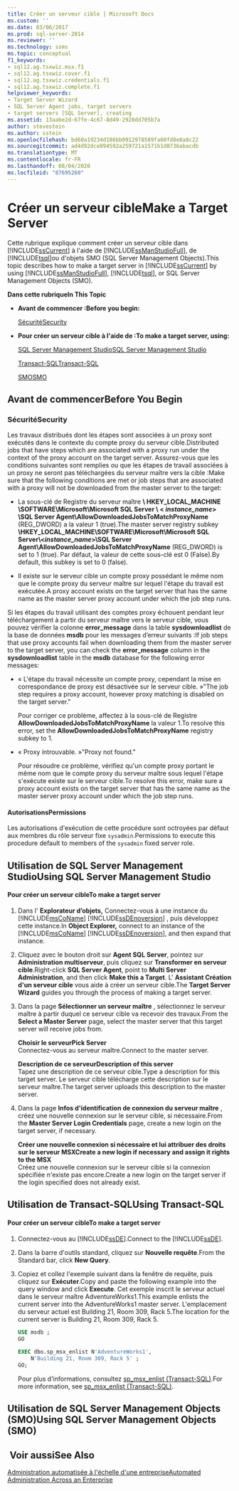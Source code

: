 ```yaml
---
title: Créer un serveur cible | Microsoft Docs
ms.custom: ''
ms.date: 03/06/2017
ms.prod: sql-server-2014
ms.reviewer: ''
ms.technology: ssms
ms.topic: conceptual
f1_keywords:
- sql12.ag.tsxwiz.msx.f1
- sql12.ag.tsxwiz.cover.f1
- sql12.ag.tsxwiz.credentials.f1
- sql12.ag.tsxwiz.complete.f1
helpviewer_keywords:
- Target Server Wizard
- SQL Server Agent jobs, target servers
- target servers [SQL Server], creating
ms.assetid: 13aabe2d-67fe-4c67-8d49-2928dd705b7a
author: stevestein
ms.author: sstein
ms.openlocfilehash: bd60a19234d186bb0912978589fa60fd8e8a8c22
ms.sourcegitcommit: ad4d92dce894592a259721a1571b1d8736abacdb
ms.translationtype: MT
ms.contentlocale: fr-FR
ms.lasthandoff: 08/04/2020
ms.locfileid: "87695260"
---
```

# <a name="make-a-target-server"></a><span data-ttu-id="beaa1-102">Créer un serveur cible</span><span class="sxs-lookup"><span data-stu-id="beaa1-102">Make a Target Server</span></span>
  <span data-ttu-id="beaa1-103">Cette rubrique explique comment créer un serveur cible dans [!INCLUDE[ssCurrent](../../includes/sscurrent-md.md)] à l'aide de [!INCLUDE[ssManStudioFull](../../includes/ssmanstudiofull-md.md)], de [!INCLUDE[tsql](../../includes/tsql-md.md)]ou d'objets SMO (SQL Server Management Objects).</span><span class="sxs-lookup"><span data-stu-id="beaa1-103">This topic describes how to make a target server in [!INCLUDE[ssCurrent](../../includes/sscurrent-md.md)] by using [!INCLUDE[ssManStudioFull](../../includes/ssmanstudiofull-md.md)], [!INCLUDE[tsql](../../includes/tsql-md.md)], or SQL Server Management Objects (SMO).</span></span>  
  
 <span data-ttu-id="beaa1-104">**Dans cette rubrique**</span><span class="sxs-lookup"><span data-stu-id="beaa1-104">**In This Topic**</span></span>  
  
-   <span data-ttu-id="beaa1-105">**Avant de commencer :**</span><span class="sxs-lookup"><span data-stu-id="beaa1-105">**Before you begin:**</span></span>  
  
     [<span data-ttu-id="beaa1-106">Sécurité</span><span class="sxs-lookup"><span data-stu-id="beaa1-106">Security</span></span>](#Security)  
  
-   <span data-ttu-id="beaa1-107">**Pour créer un serveur cible à l'aide de :**</span><span class="sxs-lookup"><span data-stu-id="beaa1-107">**To make a target server, using:**</span></span>  
  
     [<span data-ttu-id="beaa1-108">SQL Server Management Studio</span><span class="sxs-lookup"><span data-stu-id="beaa1-108">SQL Server Management Studio</span></span>](#SSMSProcedure)  
  
     [<span data-ttu-id="beaa1-109">Transact-SQL</span><span class="sxs-lookup"><span data-stu-id="beaa1-109">Transact-SQL</span></span>](#TsqlProcedure)  
  
     [<span data-ttu-id="beaa1-110">SMO</span><span class="sxs-lookup"><span data-stu-id="beaa1-110">SMO</span></span>](#PowerShellProcedure)  
  
##  <a name="before-you-begin"></a><a name="BeforeYouBegin"></a> <span data-ttu-id="beaa1-111">Avant de commencer</span><span class="sxs-lookup"><span data-stu-id="beaa1-111">Before You Begin</span></span>  
  
###  <a name="security"></a><a name="Security"></a> <span data-ttu-id="beaa1-112">Sécurité</span><span class="sxs-lookup"><span data-stu-id="beaa1-112">Security</span></span>  
 <span data-ttu-id="beaa1-113">Les travaux distribués dont les étapes sont associées à un proxy sont exécutés dans le contexte du compte proxy du serveur cible.</span><span class="sxs-lookup"><span data-stu-id="beaa1-113">Distributed jobs that have steps which are associated with a proxy run under the context of the proxy account on the target server.</span></span> <span data-ttu-id="beaa1-114">Assurez-vous que les conditions suivantes sont remplies ou que les étapes de travail associées à un proxy ne seront pas téléchargées du serveur maître vers la cible :</span><span class="sxs-lookup"><span data-stu-id="beaa1-114">Make sure that the following conditions are met or job steps that are associated with a proxy will not be downloaded from the master server to the target:</span></span>  
  
-   <span data-ttu-id="beaa1-115">La sous-clé de Registre du serveur maître **\ HKEY_LOCAL_MACHINE \SOFTWARE\Microsoft\Microsoft SQL Server \\ < *instance_name*> \SQL Server Agent\AllowDownloadedJobsToMatchProxyName** (REG_DWORD) a la valeur 1 (true).</span><span class="sxs-lookup"><span data-stu-id="beaa1-115">The master server registry subkey **\HKEY_LOCAL_MACHINE\SOFTWARE\Microsoft\Microsoft SQL Server\\<*instance_name*>\SQL Server Agent\AllowDownloadedJobsToMatchProxyName** (REG_DWORD) is set to 1 (true).</span></span> <span data-ttu-id="beaa1-116">Par défaut, la valeur de cette sous-clé est 0 (False).</span><span class="sxs-lookup"><span data-stu-id="beaa1-116">By default, this subkey is set to 0 (false).</span></span>  
  
-   <span data-ttu-id="beaa1-117">Il existe sur le serveur cible un compte proxy possédant le même nom que le compte proxy du serveur maître sur lequel l'étape du travail est exécutée.</span><span class="sxs-lookup"><span data-stu-id="beaa1-117">A proxy account exists on the target server that has the same name as the master server proxy account under which the job step runs.</span></span>  
  
 <span data-ttu-id="beaa1-118">Si les étapes du travail utilisant des comptes proxy échouent pendant leur téléchargement à partir du serveur maître vers le serveur cible, vous pouvez vérifier la colonne **error_message** dans la table **sysdownloadlist** de la base de données **msdb** pour les messages d’erreur suivants :</span><span class="sxs-lookup"><span data-stu-id="beaa1-118">If job steps that use proxy accounts fail when downloading them from the master server to the target server, you can check the **error_message** column in the **sysdownloadlist** table in the **msdb** database for the following error messages:</span></span>  
  
-   <span data-ttu-id="beaa1-119">« L'étape du travail nécessite un compte proxy, cependant la mise en correspondance de proxy est désactivée sur le serveur cible. »</span><span class="sxs-lookup"><span data-stu-id="beaa1-119">"The job step requires a proxy account, however proxy matching is disabled on the target server."</span></span>  
  
     <span data-ttu-id="beaa1-120">Pour corriger ce problème, affectez à la sous-clé de Registre **AllowDownloadedJobsToMatchProxyName** la valeur 1.</span><span class="sxs-lookup"><span data-stu-id="beaa1-120">To resolve this error, set the **AllowDownloadedJobsToMatchProxyName** registry subkey to 1.</span></span>  
  
-   <span data-ttu-id="beaa1-121">« Proxy introuvable. »</span><span class="sxs-lookup"><span data-stu-id="beaa1-121">"Proxy not found."</span></span>  
  
     <span data-ttu-id="beaa1-122">Pour résoudre ce problème, vérifiez qu'un compte proxy portant le même nom que le compte proxy du serveur maître sous lequel l'étape s'exécute existe sur le serveur cible.</span><span class="sxs-lookup"><span data-stu-id="beaa1-122">To resolve this error, make sure a proxy account exists on the target server that has the same name as the master server proxy account under which the job step runs.</span></span>  
  
####  <a name="permissions"></a><a name="Permissions"></a> <span data-ttu-id="beaa1-123">Autorisations</span><span class="sxs-lookup"><span data-stu-id="beaa1-123">Permissions</span></span>  
 <span data-ttu-id="beaa1-124">Les autorisations d'exécution de cette procédure sont octroyées par défaut aux membres du rôle serveur fixe `sysadmin`.</span><span class="sxs-lookup"><span data-stu-id="beaa1-124">Permissions to execute this procedure default to members of the `sysadmin` fixed server role.</span></span>  
  
##  <a name="using-sql-server-management-studio"></a><a name="SSMSProcedure"></a> <span data-ttu-id="beaa1-125">Utilisation de SQL Server Management Studio</span><span class="sxs-lookup"><span data-stu-id="beaa1-125">Using SQL Server Management Studio</span></span>  
  
#### <a name="to-make-a-target-server"></a><span data-ttu-id="beaa1-126">Pour créer un serveur cible</span><span class="sxs-lookup"><span data-stu-id="beaa1-126">To make a target server</span></span>  
  
1.  <span data-ttu-id="beaa1-127">Dans l' **Explorateur d’objets,** Connectez-vous à une instance du [!INCLUDE[msCoName](../../includes/msconame-md.md)] [!INCLUDE[ssDEnoversion](../../includes/ssdenoversion-md.md)] , puis développez cette instance.</span><span class="sxs-lookup"><span data-stu-id="beaa1-127">In **Object Explorer,** connect to an instance of the [!INCLUDE[msCoName](../../includes/msconame-md.md)] [!INCLUDE[ssDEnoversion](../../includes/ssdenoversion-md.md)], and then expand that instance.</span></span>  
  
2.  <span data-ttu-id="beaa1-128">Cliquez avec le bouton droit sur **Agent SQL Server**, pointez sur **Administration multiserveur**, puis cliquez sur **Transformer en serveur cible**.</span><span class="sxs-lookup"><span data-stu-id="beaa1-128">Right-click **SQL Server Agent**, point to **Multi Server Administration**, and then click **Make this a Target**.</span></span> <span data-ttu-id="beaa1-129">L' **Assistant Création d'un serveur cible** vous aide à créer un serveur cible.</span><span class="sxs-lookup"><span data-stu-id="beaa1-129">The **Target Server Wizard** guides you through the process of making a target server.</span></span>  
  
3.  <span data-ttu-id="beaa1-130">Dans la page **Sélectionner un serveur maître** , sélectionnez le serveur maître à partir duquel ce serveur cible va recevoir des travaux.</span><span class="sxs-lookup"><span data-stu-id="beaa1-130">From the **Select a Master Server** page, select the master server that this target server will receive jobs from.</span></span>  
  
     <span data-ttu-id="beaa1-131">**Choisir le serveur**</span><span class="sxs-lookup"><span data-stu-id="beaa1-131">**Pick Server**</span></span>  
     <span data-ttu-id="beaa1-132">Connectez-vous au serveur maître.</span><span class="sxs-lookup"><span data-stu-id="beaa1-132">Connect to the master server.</span></span>  
  
     <span data-ttu-id="beaa1-133">**Description de ce serveur**</span><span class="sxs-lookup"><span data-stu-id="beaa1-133">**Description of this server**</span></span>  
     <span data-ttu-id="beaa1-134">Tapez une description de ce serveur cible.</span><span class="sxs-lookup"><span data-stu-id="beaa1-134">Type a description for this target server.</span></span> <span data-ttu-id="beaa1-135">Le serveur cible télécharge cette description sur le serveur maître.</span><span class="sxs-lookup"><span data-stu-id="beaa1-135">The target server uploads this description to the master server.</span></span>  
  
4.  <span data-ttu-id="beaa1-136">Dans la page **Infos d'identification de connexion du serveur maître** , créez une nouvelle connexion sur le serveur cible, si nécessaire.</span><span class="sxs-lookup"><span data-stu-id="beaa1-136">From the **Master Server Login Credentials** page, create a new login on the target server, if necessary.</span></span>  
  
     <span data-ttu-id="beaa1-137">**Créer une nouvelle connexion si nécessaire et lui attribuer des droits sur le serveur MSX**</span><span class="sxs-lookup"><span data-stu-id="beaa1-137">**Create a new login if necessary and assign it rights to the MSX**</span></span>  
     <span data-ttu-id="beaa1-138">Créez une nouvelle connexion sur le serveur cible si la connexion spécifiée n'existe pas encore.</span><span class="sxs-lookup"><span data-stu-id="beaa1-138">Create a new login on the target server if the login specified does not already exist.</span></span>  
  
##  <a name="using-transact-sql"></a><a name="TsqlProcedure"></a> <span data-ttu-id="beaa1-139">Utilisation de Transact-SQL</span><span class="sxs-lookup"><span data-stu-id="beaa1-139">Using Transact-SQL</span></span>  
  
#### <a name="to-make-a-target-server"></a><span data-ttu-id="beaa1-140">Pour créer un serveur cible</span><span class="sxs-lookup"><span data-stu-id="beaa1-140">To make a target server</span></span>  
  
1.  <span data-ttu-id="beaa1-141">Connectez-vous au [!INCLUDE[ssDE](../../includes/ssde-md.md)].</span><span class="sxs-lookup"><span data-stu-id="beaa1-141">Connect to the [!INCLUDE[ssDE](../../includes/ssde-md.md)].</span></span>  
  
2.  <span data-ttu-id="beaa1-142">Dans la barre d'outils standard, cliquez sur **Nouvelle requête**.</span><span class="sxs-lookup"><span data-stu-id="beaa1-142">From the Standard bar, click **New Query**.</span></span>  
  
3.  <span data-ttu-id="beaa1-143">Copiez et collez l'exemple suivant dans la fenêtre de requête, puis cliquez sur **Exécuter**.</span><span class="sxs-lookup"><span data-stu-id="beaa1-143">Copy and paste the following example into the query window and click **Execute**.</span></span> <span data-ttu-id="beaa1-144">Cet exemple inscrit le serveur actuel dans le serveur maître AdventureWorks1.</span><span class="sxs-lookup"><span data-stu-id="beaa1-144">This example enlists the current server into the AdventureWorks1 master server.</span></span> <span data-ttu-id="beaa1-145">L'emplacement du serveur actuel est Building 21, Room 309, Rack 5.</span><span class="sxs-lookup"><span data-stu-id="beaa1-145">The location for the current server is Building 21, Room 309, Rack 5.</span></span>  
  
    ```sql
    USE msdb ;  
    GO  
  
    EXEC dbo.sp_msx_enlist N'AdventureWorks1',   
        N'Building 21, Room 309, Rack 5' ;   
    GO;  
    ```  
  
     <span data-ttu-id="beaa1-146">Pour plus d’informations, consultez [sp_msx_enlist &#40;Transact-SQL&#41;](/sql/relational-databases/system-stored-procedures/sp-msx-enlist-transact-sql).</span><span class="sxs-lookup"><span data-stu-id="beaa1-146">For more information, see [sp_msx_enlist &#40;Transact-SQL&#41;](/sql/relational-databases/system-stored-procedures/sp-msx-enlist-transact-sql).</span></span>  
  
##  <a name="using-sql-server-management-objects-smo"></a><a name="PowerShellProcedure"></a><span data-ttu-id="beaa1-147">Utilisation de SQL Server Management Objects (SMO)</span><span class="sxs-lookup"><span data-stu-id="beaa1-147">Using SQL Server Management Objects (SMO)</span></span>  
  
## <a name="see-also"></a><span data-ttu-id="beaa1-148"> Voir aussi</span><span class="sxs-lookup"><span data-stu-id="beaa1-148">See Also</span></span>  
 [<span data-ttu-id="beaa1-149">Administration automatisée à l'échelle d'une entreprise</span><span class="sxs-lookup"><span data-stu-id="beaa1-149">Automated Administration Across an Enterprise</span></span>](automated-administration-across-an-enterprise.md)  
